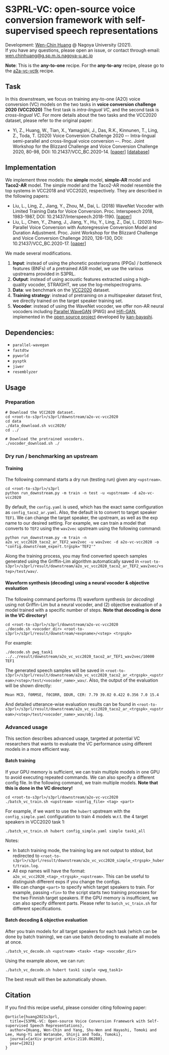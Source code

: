 # S3PRL-VC: open-source voice conversion framework with self-supervised speech representations

Development: [Wen-Chin Huang](https://github.com/unilight) @ Nagoya University (2021).  
If you have any questions, please open an issue, or contact through email: wen.chinhuang@g.sp.m.is.nagoya-u.ac.jp

**Note**: This is the **any-to-one** recipe. For the **any-to-any** recipe, please go to the [a2a-vc-vctk](../a2a-vc-vctk/) recipe.

## Task

In this downstream, we focus on training any-to-one (A2O) voice conversion (VC) models on the two tasks in **voice conversion challenge 2020 (VCC2020)**
The first task is _intra-lingual VC_, and the second task is _cross-lingual VC_.
For more details about the two tasks and the VCC2020 dataset, please refer to the original paper:

- Yi, Z., Huang, W., Tian, X., Yamagishi, J., Das, R.K., Kinnunen, T., Ling, Z., Toda, T. (2020) Voice Conversion Challenge 2020 –- Intra-lingual semi-parallel and cross-lingual voice conversion –-. Proc. Joint Workshop for the Blizzard Challenge and Voice Conversion Challenge 2020, 80-98, DOI: 10.21437/VCC_BC.2020-14. [[paper](https://www.isca-speech.org/archive_v0/VCC_BC_2020/pdfs/VCC2020_paper_13.pdf)] [[database](https://github.com/nii-yamagishilab/VCC2020-database)]


## Implementation

We implement three models: the **simple** model, **simple-AR** model and **Taco2-AR** model. The simple model and the Taco2-AR model resemble the top systems in VCC2018 and VCC2020, respectively. They are described in the following papers:
- Liu, L., Ling, Z., Jiang, Y., Zhou, M., Dai, L. (2018) WaveNet Vocoder with Limited Training Data for Voice Conversion. Proc. Interspeech 2018, 1983-1987, DOI: 10.21437/Interspeech.2018-1190. [[paper](https://www.isca-speech.org/archive/Interspeech_2018/pdfs/1190.pdf)]
- Liu, L., Chen, Y., Zhang, J., Jiang, Y., Hu, Y., Ling, Z., Dai, L. (2020) Non-Parallel Voice Conversion with Autoregressive Conversion Model and Duration Adjustment. Proc. Joint Workshop for the Blizzard Challenge and Voice Conversion Challenge 2020, 126-130, DOI: 10.21437/VCC_BC.2020-17. [[paper](https://www.isca-speech.org/archive_v0/VCC_BC_2020/pdfs/VCC2020_paper_17.pdf)]

We made several modifications.
1. **Input**: instead of using the phonetic posteriorgrams (PPGs) / bottleneck features (BNFs) of a pretrained ASR model, we use the various upstreams provided in S3PRL.
2. **Output**: instead of using acoustic features extracted using a high-quality vocoder, STRAIGHT, we use the log-melspectrograms.
3. **Data**: we benchmark on the [VCC2020](https://github.com/nii-yamagishilab/VCC2020-database) dataset. 
4. **Training strategy**: instead of pretraining on a multispeaker dataset first, we directly trained on the target speaker training set.
5. **Vocoder**: instead of using the WaveNet vocoder, we offer non-AR neural vocoders including [Parallel WaveGAN](https://arxiv.org/abs/1910.11480) (PWG) and [Hifi-GAN](https://arxiv.org/abs/2010.05646), implemented in the [open source project](https://github.com/kan-bayashi/ParallelWaveGAN) developed by [kan-bayashi](https://github.com/kan-bayashi).

## Dependencies:

- `parallel-wavegan`
- `fastdtw`
- `pyworld`
- `pysptk`
- `jiwer`
- `resemblyzer`

## Usage

### Preparation
```
# Download the VCC2020 dataset.
cd <root-to-s3prl>/s3prl/downstream/a2o-vc-vcc2020
cd data
./data_download.sh vcc2020/
cd ../

# Download the pretrained vocoders.
./vocoder_download.sh ./
```

### Dry run / benchmarking an upstream
#### Training 
The following command starts a dry run (testing run) given any `<upstream>`.
```
cd <root-to-s3prl>/s3prl
python run_downstream.py -m train -n test -u <upstream> -d a2o-vc-vcc2020
```
By default, the `config.yaml` is used, which has the exact same configuration as `config_taco2_ar.yaml`. Also, the default is to convert to target speaker `TEF1`. We can change the target speaker, the upstream, as well as the exp name to our desired setting. For example, we can train a model that converts to `TEF2` using the `wav2vec` upstream using the following command:
```
python run_downstream.py -m train -n a2o_vc_vcc2020_taco2_ar_TEF2_wav2vec -u wav2vec -d a2o-vc-vcc2020 -o "config.downstream_expert.trgspk='TEF2'"
```
Along the training process, you may find converted speech samples generated using the Griffin-Lim algorithm automatically saved in `<root-to-s3prl>/s3prl/result/downstream/a2o_vc_vcc2020_taco2_ar_TEF2_wav2vec/<step>/test/wav/`.

#### Waveform synthesis (decoding) using a neural vocoder & objective evaluation
The following command performs (1) waveform synthesis (or _decoding_) using not Griffin-Lim but a neural vocoder, and (2) objective evaluation of a model trained with a specific number of steps. **Note that decoding is done in the VC directory!**
```
cd <root-to-s3prl>/s3prl/downstream/a2o-vc-vcc2020
./decode.sh <vocoder_dir> <root-to-s3prl>/s3prl/result/downstream/<expname>/<step> <trgspk>
```
For example:
```
./decode.sh pwg_task1 ../../result/downstream/a2o_vc_vcc2020_taco2_ar_TEF1_wav2vec/10000 TEF1
```
The generated speech samples will be saved in `<root-to-s3prl>/s3prl/result/downstream/a2o_vc_vcc2020_taco2_ar_<trgspk>_<upstream>/<step>/test/<vocoder_name>_wav/`. 
Also, the output of the evaluation will be shown directly:
```
Mean MCD, f0RMSE, f0CORR, DDUR, CER: 7.79 39.02 0.422 0.356 7.0 15.4
```
And detailed utterance-wise evaluation results can be found in `<root-to-s3prl>/s3prl/result/downstream/a2o_vc_vcc2020_taco2_ar_<trgspk>_<upstream>/<step>/test/<vocoder_name>_wav/obj.log`.

### Advanced usage
This section describes advanced usage, targeted at potential VC researchers that wants to evaluate the VC performance using different models in a more efficient way.

#### Batch training
If your GPU memory is sufficient, we can train multiple models in one GPU to avoid executing repeated commands. 
We can also specify a different config file.
In the following command, we train multiple models. **Note that this is done in the VC directory!**
```
cd <root-to-s3prl>/s3prl/downstream/a2o-vc-vcc2020
./batch_vc_train.sh <upstream> <config_file> <tag> <part>
```
For example, if we want to use the `hubert` upstream with the `config_simple.yaml` configuration to train 4 models w.r.t. the 4 target speakers in VCC2020 task 1:
```
./batch_vc_train.sh hubert config_simple.yaml simple task1_all
```
Notes:
- In batch training mode, the training log are not output to stdout, but redirected to `<root-to-s3prl>/s3prl/result/downstream/a2o_vc_vcc2020_simple_<trgspk>_hubert/train.log`.
- All exp names will have the format: `a2o_vc_vcc2020_<tag>_<trgspk>_<upstream>`. This can be useful to distinguish different exps if you change the configs.
- We can change `<part>` to specify which target speakers to train. For example, passing `<fin>` to the script starts two training processes for the two Finnish target speakers. If the GPU memory is insufficient, we can also specify different parts. Please refer to `batch_vc_train.sh` for different specifications.

#### Batch decoding & objective evaluation
After you train models for all target speakers for each task (which can be done by batch training), we can use batch decoding to evaluate all models at once.
```
./batch_vc_decode.sh <upstream> <task> <tag> <vocoder_dir>
```
Using the example above, we can run:
```
./batch_vc_decode.sh hubert task1 simple <pwg_task1>
```
The best result will then be automatically shown.

## Citation

If you find this recipe useful, please consider citing following paper:
```
@article{huang2021s3prl,
  title={S3PRL-VC: Open-source Voice Conversion Framework with Self-supervised Speech Representations},
  author={Huang, Wen-Chin and Yang, Shu-Wen and Hayashi, Tomoki and Lee, Hung-Yi and Watanabe, Shinji and Toda, Tomoki},
  journal={arXiv preprint arXiv:2110.06280},
  year={2021}
}
```
